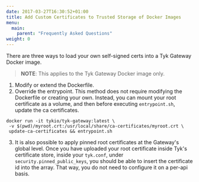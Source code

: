 ```yaml
---
date: 2017-03-27T16:30:52+01:00
title: Add Custom Certificates to Trusted Storage of Docker Images
menu:
  main:
    parent: "Frequently Asked Questions"
weight: 0 
---
```


There are three ways to load your own self-signed certs into a Tyk Gateway Docker image.

> **NOTE**: This applies to the Tyk Gateway Docker image only.

1. Modify or extend the Dockerfile.
2. Override the entrypoint. This method does not require modifying the Dockerfile or creating your own. Instead, you can mount your root certificate as a volume, and then before executing `entrypoint.sh`, update the ca certificates.
```{.copyWrapper}
docker run -it tykio/tyk-gateway:latest \
 -v $(pwd)/myroot.crt:/usr/local/share/ca-certificates/myroot.crt \
 update-ca-certificates && entrypoint.sh
```

3. It is also possible to apply pinned root certificates at the Gateway's global level. Once you have uploaded your root certificate inside Tyk's certificate store, inside your `tyk.conf`, under `security.pinned_public_keys`, you should be able to insert the certificate id into the array. That way, you do not need to configure it on a per-api basis.